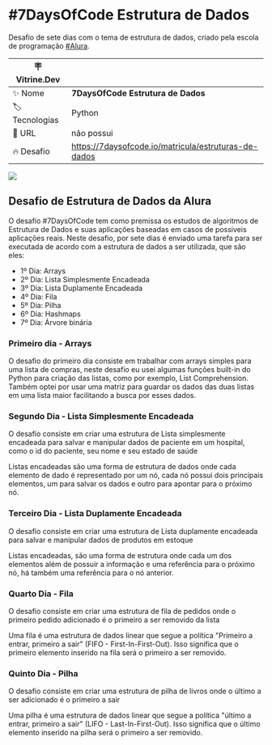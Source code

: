# #7DaysOfCode Estrutura de Dados

Desafio de sete dias com o tema de estrutura de dados, criado pela escola de programação <a href="https://www.alura.com.br/">#Alura</a>.

| :placard: Vitrine.Dev |     |
| -------------  | --- |
| :sparkles: Nome        | **7DaysOfCode Estrutura de Dados**
| :label: Tecnologias | Python
| :rocket: URL         | não possui
| :fire: Desafio     | https://7daysofcode.io/matricula/estruturas-de-dados


![](https://7daysofcode.io/assets/img/background-7days.1691614118.svg#vitrinedev)

## Desafio de Estrutura de Dados da Alura 

O desafio #7DaysOfCode tem como premissa os estudos de algoritmos de Estrutura de Dados e suas aplicações baseadas em casos de possiveis aplicações reais. Neste desafio, por sete dias é enviado uma tarefa para ser executada de acordo com a estrutura de dados a ser utilizada, que são eles:

- 1º Dia: Arrays
- 2º Dia: Lista Simplesmente Encadeada
- 3º Dia: Lista Duplamente Encadeada
- 4º Dia: Fila
- 5º Dia: Pilha
- 6º Dia: Hashmaps
- 7º Dia: Árvore binária

### Primeiro dia - Arrays

<p>O desafio do primeiro dia consiste em trabalhar com arrays simples para uma lista de compras, neste desafio eu usei algumas funções built-in do Python para criação das listas, como por exemplo, List Comprehension.<br>
Também optei por usar uma matriz para guardar os dados das duas listas em uma lista maior facilitando a busca por esses dados.
</p>


### Segundo Dia - Lista Simplesmente Encadeada

<p>O desafio consiste em criar uma estrutura de Lista simplesmente encadeada para salvar e manipular dados de paciente em um hospital, como o id do paciente, seu nome e seu estado de saúde</p>

<p>Listas encadeadas são uma forma de estrutura de dados onde cada elemento de dado é representado por um nó, cada nó possui dois principais elementos, um para salvar os dados e outro para apontar para o próximo nó.</p>

### Terceiro Dia - Lista Duplamente Encadeada

<p>O desafio consiste em criar uma estrutura de Lista duplamente encadeada para salvar e manipular dados de produtos em estoque</p>

<p>Listas encadeadas, são uma forma de estrutura onde cada um dos elementos além de possuir a informação e uma referência para o próximo nó, há também uma referência para o nó anterior.</p>

### Quarto Dia - Fila

<p>O desafio consiste em criar uma estrutura de fila de pedidos onde o primeiro pedido adicionado é o primeiro a ser removido da lista</p>

<p>Uma fila é uma estrutura de dados linear que segue a política "Primeiro a entrar, primeiro a sair" (FIFO - First-In-First-Out). Isso significa que o primeiro elemento inserido na fila será o primeiro a ser removido.</p>

### Quinto Dia - Pilha

<p>O desafio consiste em criar uma estrutura de pilha de livros onde o último a ser adicionado é o primeiro a sair</p>

<p>Uma pilha é uma estrutura de dados linear que segue a política "último a entrar, primeiro a sair" (LIFO - Last-In-First-Out). Isso significa que o último elemento inserido na pilha será o primeiro a ser removido.</p>